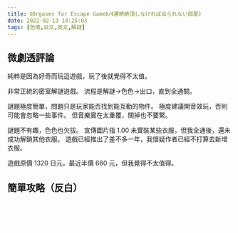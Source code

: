 ```yaml
---
title: 《Orgasms for Escape Game》/《連続絶頂しなければ出られない部屋》
date: 2022-02-13 14:25:03
tags: [色情,日文,英文,解謎]
---
```

## 微劇透評論

純粹是因為好奇而玩這遊戲，玩了後就覺得不太值。

非常正統的密室解謎遊戲。
流程是解謎→色色→出口，直到全通關。

謎題極度簡單，問題只是玩家能否找到能互動的物件。
極度建議開音效玩，否則可能會忽略一些事件。
但音樂實在太重覆，關掉也不要緊。

謎題不有趣，色色也欠拔。
宣傳圖片指 1.00 未實裝某些衣服，但我全通後，還未成功解鎖其他衣服。
遊戲已經推出了差不多一年，我懷疑作者已經不打算去新增衣服。

遊戲原價 1320 日元，最近半價 660 元，但我覺得不太值得。

## 簡單攻略（反白）

<div style="color:white">

Area B 後第三間房，房間中間有個大輪子，東北和東南各有一顆星。
向門北的機關按一下 Enter，西三的鏡子會出現一顆心。
在南方西三的方塊上自摸，就會出現音效。
去大輪子東邊的東西按一下 Enter，就會開始色色。
</div>
